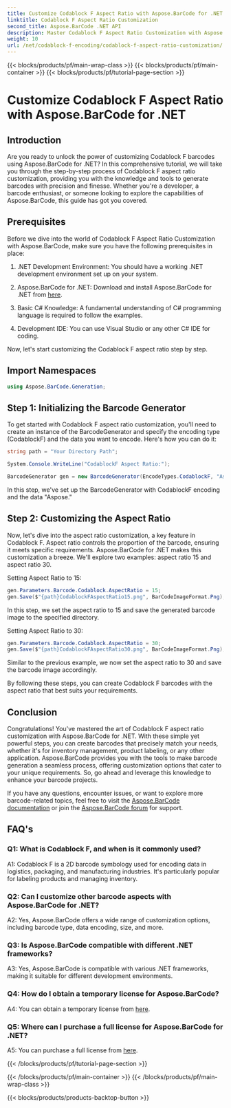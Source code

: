 ```yaml
---
title: Customize Codablock F Aspect Ratio with Aspose.BarCode for .NET
linktitle: Codablock F Aspect Ratio Customization
second_title: Aspose.BarCode .NET API
description: Master Codablock F Aspect Ratio Customization with Aspose.BarCode for .NET. Create precise barcodes tailored to your needs effortlessly.
weight: 10
url: /net/codablock-f-encoding/codablock-f-aspect-ratio-customization/
---
```


{{< blocks/products/pf/main-wrap-class >}}
{{< blocks/products/pf/main-container >}}
{{< blocks/products/pf/tutorial-page-section >}}

# Customize Codablock F Aspect Ratio with Aspose.BarCode for .NET

## Introduction

Are you ready to unlock the power of customizing Codablock F barcodes using Aspose.BarCode for .NET? In this comprehensive tutorial, we will take you through the step-by-step process of Codablock F aspect ratio customization, providing you with the knowledge and tools to generate barcodes with precision and finesse. Whether you're a developer, a barcode enthusiast, or someone looking to explore the capabilities of Aspose.BarCode, this guide has got you covered.

## Prerequisites

Before we dive into the world of Codablock F Aspect Ratio Customization with Aspose.BarCode, make sure you have the following prerequisites in place:

1. .NET Development Environment: You should have a working .NET development environment set up on your system.

2. Aspose.BarCode for .NET: Download and install Aspose.BarCode for .NET from [here](https://releases.aspose.com/barcode/net/).

3. Basic C# Knowledge: A fundamental understanding of C# programming language is required to follow the examples.

4. Development IDE: You can use Visual Studio or any other C# IDE for coding.

Now, let's start customizing the Codablock F aspect ratio step by step.

## Import Namespaces

```csharp
using Aspose.BarCode.Generation;
```

## Step 1: Initializing the Barcode Generator

To get started with Codablock F aspect ratio customization, you'll need to create an instance of the BarcodeGenerator and specify the encoding type (CodablockF) and the data you want to encode. Here's how you can do it:

```csharp
string path = "Your Directory Path";

System.Console.WriteLine("CodablockF Aspect Ratio:");

BarcodeGenerator gen = new BarcodeGenerator(EncodeTypes.CodablockF, "Aspose");
```

In this step, we've set up the BarcodeGenerator with CodablockF encoding and the data "Aspose."

## Step 2: Customizing the Aspect Ratio

Now, let's dive into the aspect ratio customization, a key feature in Codablock F. Aspect ratio controls the proportion of the barcode, ensuring it meets specific requirements. Aspose.BarCode for .NET makes this customization a breeze. We'll explore two examples: aspect ratio 15 and aspect ratio 30.

Setting Aspect Ratio to 15:

```csharp
gen.Parameters.Barcode.Codablock.AspectRatio = 15;
gen.Save($"{path}CodablockFAspectRatio15.png", BarCodeImageFormat.Png);
```

In this step, we set the aspect ratio to 15 and save the generated barcode image to the specified directory.

Setting Aspect Ratio to 30:

```csharp
gen.Parameters.Barcode.Codablock.AspectRatio = 30;
gen.Save($"{path}CodablockFAspectRatio30.png", BarCodeImageFormat.Png);
```

Similar to the previous example, we now set the aspect ratio to 30 and save the barcode image accordingly.

By following these steps, you can create Codablock F barcodes with the aspect ratio that best suits your requirements.

## Conclusion

Congratulations! You've mastered the art of Codablock F aspect ratio customization with Aspose.BarCode for .NET. With these simple yet powerful steps, you can create barcodes that precisely match your needs, whether it's for inventory management, product labeling, or any other application. Aspose.BarCode provides you with the tools to make barcode generation a seamless process, offering customization options that cater to your unique requirements. So, go ahead and leverage this knowledge to enhance your barcode projects.

If you have any questions, encounter issues, or want to explore more barcode-related topics, feel free to visit the [Aspose.BarCode documentation](https://reference.aspose.com/barcode/net/) or join the [Aspose.BarCode forum](https://forum.aspose.com/c/barcode/13) for support.

## FAQ's

### Q1: What is Codablock F, and when is it commonly used?

A1: Codablock F is a 2D barcode symbology used for encoding data in logistics, packaging, and manufacturing industries. It's particularly popular for labeling products and managing inventory.

### Q2: Can I customize other barcode aspects with Aspose.BarCode for .NET?

A2: Yes, Aspose.BarCode offers a wide range of customization options, including barcode type, data encoding, size, and more.

### Q3: Is Aspose.BarCode compatible with different .NET frameworks?

A3: Yes, Aspose.BarCode is compatible with various .NET frameworks, making it suitable for different development environments.

### Q4: How do I obtain a temporary license for Aspose.BarCode?

A4: You can obtain a temporary license from [here](https://purchase.aspose.com/temporary-license/).

### Q5: Where can I purchase a full license for Aspose.BarCode for .NET?

A5: You can purchase a full license from [here](https://purchase.aspose.com/buy).

{{< /blocks/products/pf/tutorial-page-section >}}

{{< /blocks/products/pf/main-container >}}
{{< /blocks/products/pf/main-wrap-class >}}

{{< blocks/products/products-backtop-button >}}
